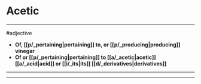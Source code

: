 # Acetic
---
#adjective
- **Of, [[p/_pertaining|pertaining]] to, or [[p/_producing|producing]] vinegar**
- **Of or [[p/_pertaining|pertaining]] to [[a/_acetic|acetic]] [[a/_acid|acid]] or [[i/_its|its]] [[d/_derivatives|derivatives]]**
---
---
